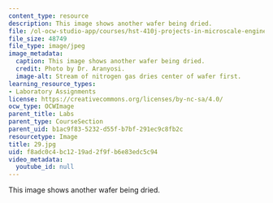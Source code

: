 ```yaml
---
content_type: resource
description: This image shows another wafer being dried.
file: /ol-ocw-studio-app/courses/hst-410j-projects-in-microscale-engineering-for-the-life-sciences-spring-2007/f8adc0c4bc1219ad2f9fb6e83edc5c94_29.jpg
file_size: 48749
file_type: image/jpeg
image_metadata:
  caption: This image shows another wafer being dried.
  credit: Photo by Dr. Aranyosi.
  image-alt: Stream of nitrogen gas dries center of wafer first.
learning_resource_types:
- Laboratory Assignments
license: https://creativecommons.org/licenses/by-nc-sa/4.0/
ocw_type: OCWImage
parent_title: Labs
parent_type: CourseSection
parent_uid: b1ac9f83-5232-d55f-b7bf-291ec9c8fb2c
resourcetype: Image
title: 29.jpg
uid: f8adc0c4-bc12-19ad-2f9f-b6e83edc5c94
video_metadata:
  youtube_id: null
---
```

This image shows another wafer being dried.
